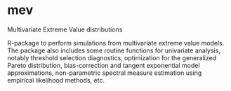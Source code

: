 # mev
Multivariate Extreme Value distributions

R-package to perform simulations from multivariate extreme value models. The package also includes
some routine functions for univariate analysis, notably threshold selection diagnostics, optimization
for the generalized Pareto distribution, bias-correction and tangent exponential model approximations,
non-parametric spectral measure estimation using empirical likelihood methods, etc.


